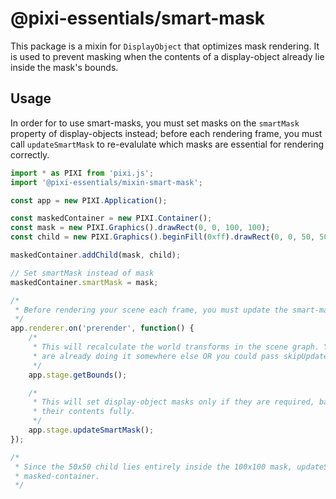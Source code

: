 # @pixi-essentials/smart-mask

This package is a mixin for `DisplayObject` that optimizes mask rendering. It is used to prevent masking when the contents of a
display-object already lie inside the mask's bounds.

## Usage

In order for to use smart-masks, you must set masks on the `smartMask` property of display-objects instead; before each rendering
frame, you must call `updateSmartMask` to re-evalulate which masks are essential for rendering correctly.

```js
import * as PIXI from 'pixi.js';
import '@pixi-essentials/mixin-smart-mask';

const app = new PIXI.Application();

const maskedContainer = new PIXI.Container();
const mask = new PIXI.Graphics().drawRect(0, 0, 100, 100);
const child = new PIXI.Graphics().beginFill(0xff).drawRect(0, 0, 50, 50).endFill();

maskedContainer.addChild(mask, child);

// Set smartMask instead of mask
maskedContainer.smartMask = mask;

/*
 * Before rendering your scene each frame, you must update the smart-masks.
 */
app.renderer.on('prerender', function() {
    /* 
     * This will recalculate the world transforms in the scene graph. You don't need to do this if you
     * are already doing it somewhere else OR you could pass skipUpdate=false to updateSmartMask() instead.
     */
    app.stage.getBounds();

    /*
     * This will set display-object masks only if they are required, based on whether their smart-mask bounds cover
     * their contents fully.
     */
    app.stage.updateSmartMask();
});

/*
 * Since the 50x50 child lies entirely inside the 100x100 mask, updateSmartMask() will not set the mask of the
 * masked-container.
 */
```
